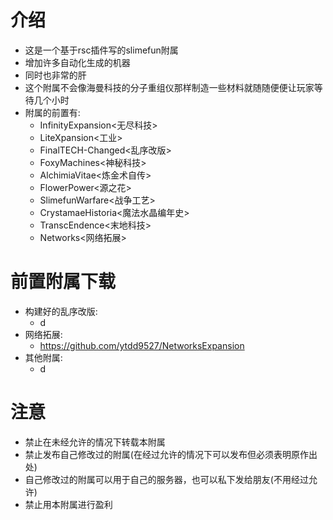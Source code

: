 # 介绍
- 这是一个基于rsc插件写的slimefun附属
- 增加许多自动化生成的机器
- 同时也非常的肝
- 这个附属不会像海曼科技的分子重组仪那样制造一些材料就随随便便让玩家等待几个小时
- 附属的前置有:
  - InfinityExpansion<无尽科技>
  - LiteXpansion<工业>
  - FinalTECH-Changed<乱序改版>
  - FoxyMachines<神秘科技>
  - AlchimiaVitae<炼金术自传>
  - FlowerPower<源之花>
  - SlimefunWarfare<战争工艺>
  - CrystamaeHistoria<魔法水晶编年史>
  - TranscEndence<末地科技>
  - Networks<网络拓展>
# 前置附属下载
- 构建好的乱序改版:
  - d
- 网络拓展:
  - https://github.com/ytdd9527/NetworksExpansion
- 其他附属:
  - d
# 注意
- 禁止在未经允许的情况下转载本附属
- 禁止发布自己修改过的附属(在经过允许的情况下可以发布但必须表明原作出处)
- 自己修改过的附属可以用于自己的服务器，也可以私下发给朋友(不用经过允许)
- 禁止用本附属进行盈利
